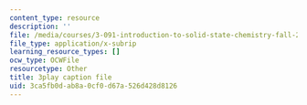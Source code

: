 ```yaml
---
content_type: resource
description: ''
file: /media/courses/3-091-introduction-to-solid-state-chemistry-fall-2018/3ca5fb0dab8a0cf0d67a526d428d8126_KPJvO_00LKQ.srt
file_type: application/x-subrip
learning_resource_types: []
ocw_type: OCWFile
resourcetype: Other
title: 3play caption file
uid: 3ca5fb0d-ab8a-0cf0-d67a-526d428d8126
---
```

